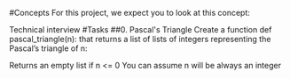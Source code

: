#Concepts
For this project, we expect you to look at this concept:

Technical interview
#Tasks
##0. Pascal's Triangle
Create a function def pascal_triangle(n): that returns a list of lists of integers representing the Pascal’s triangle of n:

Returns an empty list if n <= 0
You can assume n will be always an integer
